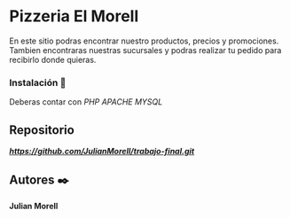 # Pizzeria El Morell

En este sitio podras encontrar nuestro productos, precios y promociones.
Tambien encontraras nuestras sucursales y podras realizar tu pedido para recibirlo donde quieras.


### Instalación 🔧

Deberas contar con
*PHP*
*APACHE*
*MYSQL*

## Repositorio

***https://github.com/JulianMorell/trabajo-final.git***

## Autores ✒️

**Julian Morell**



